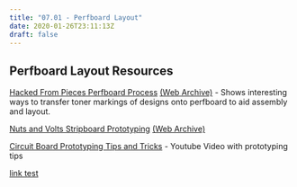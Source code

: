 ```yaml
---
title: "07.01 - Perfboard Layout"
date: 2020-01-26T23:11:13Z
draft: false
---
```


## Perfboard Layout Resources

[Hacked From Pieces Perfboard Process](https://hackedfrompieces.wordpress.com/2013/03/17/tutorial-professional-perfboard/) [(Web Archive)](https://web.archive.org/web/20190610005447/https://hackedfrompieces.wordpress.com/2013/03/17/tutorial-professional-perfboard/) - Shows interesting ways to transfer toner markings of designs onto perfboard to aid assembly and layout.

[Nuts and Volts Stripboard Prototyping](https://www.nutsvolts.com/magazine/article/june2013_Dratwa) [(Web Archive)](https://web.archive.org/web/20220611201804/https://www.nutsvolts.com/magazine/article/june2013_Dratwa)

[Circuit Board Prototyping Tips and Tricks](https://www.youtube.com/watch?v=J9Ig1Sxhe8Y) - Youtube Video with prototyping tips

[link test](/modules/00-getting-started/)
